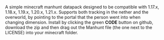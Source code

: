 A simple minecraft manhunt datapack designed to be compatible with 1.17.x, 1.18.x, 1.19.x, 1.20.x, 1.21.x. Supports both tracking in the nether and the overworld, by pointing to the portal that the person went into when changing dimension. Install by clicking the green **CODE** button on github, download the zip and then drag out the Manhunt file (the one next to the LICENSE) into your minecraft folder.
